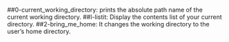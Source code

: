 
##0-current_working_directory: 
prints the absolute path name of the current working directory.
##l-listit:
Display the contents list of your current directory.
##2-bring_me_home:
It changes the working directory to the user’s home directory.

